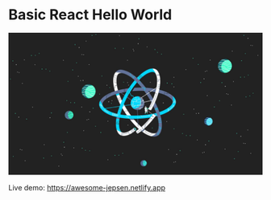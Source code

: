 # Basic React Hello World

![Cover](./assets/cover.jpg)

Live demo: https://awesome-jepsen.netlify.app
